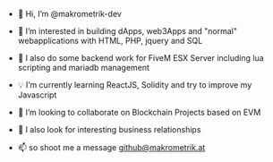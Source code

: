 - 👋  Hi, I’m @makrometrik-dev

- :pushpin: I’m interested in building dApps, web3Apps and "normal" webapplications with HTML, PHP, jquery and SQL
- :pushpin: I also do some backend work for FiveM ESX Server including lua scripting and mariadb management
 
- :bulb: I’m currently learning ReactJS, Solidity and try to improve my Javascript

- :eyes: I’m looking to collaborate on Blockchain Projects based on EVM
- :eyes: I also look for interesting business relationships 

- 📫  so shoot me a message github@makrometrik.at
